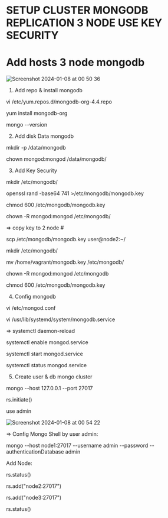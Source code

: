 # SETUP CLUSTER MONGODB REPLICATION 3 NODE USE KEY SECURITY

# Add hosts 3 node mongodb
![Screenshot 2024-01-08 at 00 50 36](https://github.com/sysadminzz/mongodb/assets/152803356/a4e69313-544d-4db5-9775-8fbbfc71e54d)


1. Add repo & install mongodb


vi /etc/yum.repos.d/mongodb-org-4.4.repo


yum install mongodb-org


mongo --version

2. Add disk Data mongodb


mkdir -p /data/mongodb


chown mongod:mongod /data/mongodb/

3. Add Key Security


mkdir /etc/mongodb/


openssl rand -base64 741 >/etc/mongodb/mongodb.key


chmod 600 /etc/mongodb/mongodb.key


chown -R mongod:mongod /etc/mongodb/



=> copy key to 2 node #


scp /etc/mongodb/mongodb.key user@node2:~/


mkdir /etc/mongodb/


mv /home/vagrant/mongodb.key /etc/mongodb/


chown -R mongod:mongod  /etc/mongodb


chmod 600 /etc/mongodb/mongodb.key

4. Config mongodb


vi /etc/mongod.conf


vi /usr/lib/systemd/system/mongodb.service


=> systemctl daemon-reload


systemctl enable mongod.service


systemctl start mongod.service


systemctl status mongod.service

5. Create user & db mongo cluster

mongo --host 127.0.0.1 --port 27017

rs.initiate() 

use admin 


![Screenshot 2024-01-08 at 00 54 22](https://github.com/sysadminzz/mongodb/assets/152803356/62ceb31c-f548-4e29-ba07-be840a623b48)




=> Config Mongo Shell by user admin:


mongo --host node1:27017 --username admin --password  --authenticationDatabase admin


Add Node:


rs.status() 


rs.add("node2:27017")


rs.add("node3:27017")


rs.status() 








